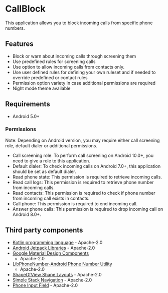 CallBlock
===========

This application allows you to block incoming calls from specific phone numbers.

## Features

- Block or warn about incoming calls through screening them
- Use predefined rules for screening calls
- Use option to allow incoming calls from contacts only.
- Use user defined rules for defining your own ruleset and if needed to override predefined or
  contact rules
- Permission option variety in case additional permissions are required
- Night mode theme available

## Requirements

- Android 5.0+

### Permissions

Note: Depending on Android version, you may require either call screening role, default dialer or
additional permissions.

- Call screening role: To perform call screening on Android 10.0+, you need to give a role to this
  application.
- Default dialer: To check incoming calls on Android 7.0+, this application should be set as default
  dialer.
- Read phone state: This permission is required to retrieve incoming calls.
- Read call logs: This permission is required to retrieve phone number from incoming calls.
- Read contacts: This permission is required to check if phone number from incoming call exists in
  contacts.
- Call phone: This permission is required to end incoming call.
- Answer phone calls: This permission is required to drop incoming call on Android 8.0+.

## Third party components

- [Kotlin programming language](https://kotlinlang.org) - Apache-2.0
- [Android Jetpack Libraries](https://developer.android.com/jetpack) - Apache-2.0
- [Google Material Design Components](https://github.com/material-components/material-components-android)
  - Apache-2.0
- [LibPhoneNumber-Android Phone Number Utility](https://github.com/MichaelRocks/libphonenumber-android)
  - Apache-2.0
- [ShapeOfView Shape Layouts](https://github.com/florent37/ShapeOfView) - Apache-2.0
- [Simple Stack Navigation](https://github.com/Zhuinden/simple-stack) - Apache-2.0
- [Phone Input Field](https://github.com/lamudi-gmbh/android-phone-field) - Apache-2.0